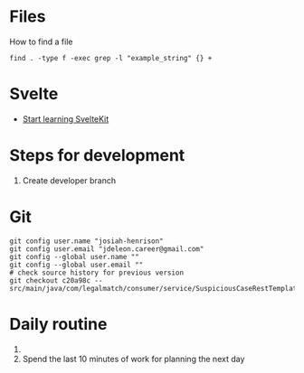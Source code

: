 # Files
How to find a file
```
find . -type f -exec grep -l "example_string" {} +
```
# Svelte
- [Start learning SvelteKit](https://kit.svelte.dev/docs/introduction)

# Steps for development

1. Create developer branch

# Git

```
git config user.name "josiah-henrison"
git config user.email "jdeleon.career@gmail.com"
git config --global user.name ""
git config --global user.email ""
# check source history for previous version
git checkout c20a98c -- src/main/java/com/legalmatch/consumer/service/SuspiciousCaseRestTemplateService.java
```

# Daily routine

1. 
2. Spend the last 10 minutes of work for planning the next day